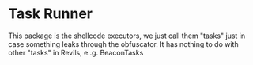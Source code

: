 Task Runner
============

This package is the shellcode executors, we just call them "tasks" just in case something leaks through the obfuscator. It has nothing to do with other "tasks" in Revils, e..g. BeaconTasks

